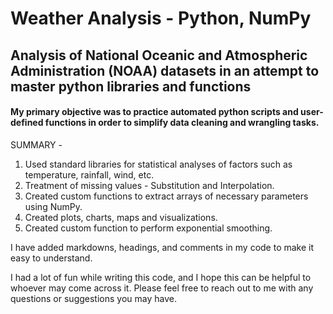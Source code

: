 # Weather Analysis - Python, NumPy
## Analysis of National Oceanic and Atmospheric Administration (NOAA) datasets in an attempt to master python libraries and functions

#### My primary objective was to practice automated python scripts and user-defined functions in order to simplify data cleaning and wrangling tasks.

SUMMARY  -

1. Used standard libraries for statistical analyses of factors such as temperature, rainfall, wind, etc.
2. Treatment of missing values - Substitution and Interpolation.
3. Created custom functions to extract arrays of necessary parameters using NumPy.
4. Created plots, charts, maps and visualizations.
5. Created custom function to perform exponential smoothing.

I have added markdowns, headings, and comments in my code to make it easy to understand.

I had a lot of fun while writing this code, and I hope this can be helpful to whoever may come across it.
Please feel free to reach out to me with any questions or suggestions you may have.
